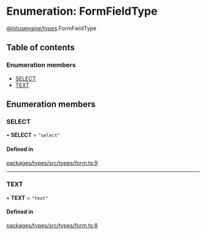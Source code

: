 # Enumeration: FormFieldType

[@lotusengine/types](../wiki/@lotusengine.types).FormFieldType

## Table of contents

### Enumeration members

- [SELECT](../wiki/@lotusengine.types.FormFieldType#select)
- [TEXT](../wiki/@lotusengine.types.FormFieldType#text)

## Enumeration members

### SELECT

• **SELECT** = `"select"`

#### Defined in

[packages/types/src/types/form.ts:9](https://github.com/lotusengine/sdk/blob/f1f5297/packages/types/src/types/form.ts#L9)

___

### TEXT

• **TEXT** = `"text"`

#### Defined in

[packages/types/src/types/form.ts:8](https://github.com/lotusengine/sdk/blob/f1f5297/packages/types/src/types/form.ts#L8)
